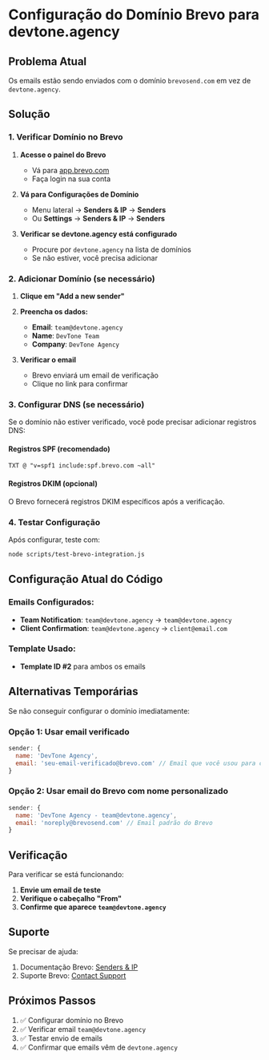 # Configuração do Domínio Brevo para devtone.agency

## Problema Atual
Os emails estão sendo enviados com o domínio `brevosend.com` em vez de `devtone.agency`.

## Solução

### 1. Verificar Domínio no Brevo

1. **Acesse o painel do Brevo**
   - Vá para [app.brevo.com](https://app.brevo.com)
   - Faça login na sua conta

2. **Vá para Configurações de Domínio**
   - Menu lateral → **Senders & IP** → **Senders**
   - Ou **Settings** → **Senders & IP** → **Senders**

3. **Verificar se devtone.agency está configurado**
   - Procure por `devtone.agency` na lista de domínios
   - Se não estiver, você precisa adicionar

### 2. Adicionar Domínio (se necessário)

1. **Clique em "Add a new sender"**
2. **Preencha os dados:**
   - **Email**: `team@devtone.agency`
   - **Name**: `DevTone Team`
   - **Company**: `DevTone Agency`

3. **Verificar o email**
   - Brevo enviará um email de verificação
   - Clique no link para confirmar

### 3. Configurar DNS (se necessário)

Se o domínio não estiver verificado, você pode precisar adicionar registros DNS:

#### Registros SPF (recomendado)
```
TXT @ "v=spf1 include:spf.brevo.com ~all"
```

#### Registros DKIM (opcional)
O Brevo fornecerá registros DKIM específicos após a verificação.

### 4. Testar Configuração

Após configurar, teste com:

```bash
node scripts/test-brevo-integration.js
```

## Configuração Atual do Código

### Emails Configurados:
- **Team Notification**: `team@devtone.agency` → `team@devtone.agency`
- **Client Confirmation**: `team@devtone.agency` → `client@email.com`

### Template Usado:
- **Template ID #2** para ambos os emails

## Alternativas Temporárias

Se não conseguir configurar o domínio imediatamente:

### Opção 1: Usar email verificado
```javascript
sender: {
  name: 'DevTone Agency',
  email: 'seu-email-verificado@brevo.com' // Email que você usou para criar a conta
}
```

### Opção 2: Usar email do Brevo com nome personalizado
```javascript
sender: {
  name: 'DevTone Agency - team@devtone.agency',
  email: 'noreply@brevosend.com' // Email padrão do Brevo
}
```

## Verificação

Para verificar se está funcionando:

1. **Envie um email de teste**
2. **Verifique o cabeçalho "From"**
3. **Confirme que aparece `team@devtone.agency`**

## Suporte

Se precisar de ajuda:
1. Documentação Brevo: [Senders & IP](https://help.brevo.com/hc/en-us/articles/209480485-Senders-IP)
2. Suporte Brevo: [Contact Support](https://www.brevo.com/support/)

## Próximos Passos

1. ✅ Configurar domínio no Brevo
2. ✅ Verificar email `team@devtone.agency`
3. ✅ Testar envio de emails
4. ✅ Confirmar que emails vêm de `devtone.agency` 